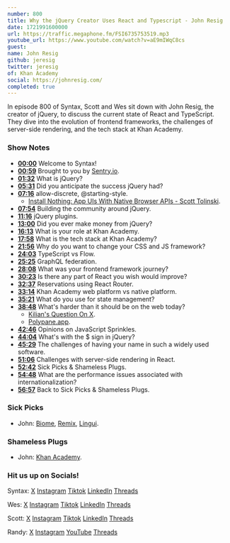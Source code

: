 ```yaml
---
number: 800
title: Why the jQuery Creator Uses React and Typescript - John Resig
date: 1721991600000
url: https://traffic.megaphone.fm/FSI6735753519.mp3
youtube_url: https://www.youtube.com/watch?v=aE9mIWqC8cs
guest: 
name: John Resig
github: jeresig
twitter: jeresig
of: Khan Academy
social: https://johnresig.com/
completed: true
---
```


In episode 800 of Syntax, Scott and Wes sit down with John Resig, the creator of jQuery, to discuss the current state of React and TypeScript. They dive into the evolution of frontend frameworks, the challenges of server-side rendering, and the tech stack at Khan Academy.

### Show Notes

* **[00:00](#t=00:00)** Welcome to Syntax!
* **[00:59](#t=00:59)** Brought to you by [Sentry.io](https://sentry.io/syntax).
* **[01:32](#t=01:32)** What is jQuery?
* **[05:31](#t=05:31)** Did you anticipate the success jQuery had?
* **[07:16](#t=07:16)** allow-discrete, @starting-style.
  * [Install Nothing: App UIs With Native Browser APIs - Scott Tolinski](https://www.youtube.com/watch?v=4hJomamEBfs).
* **[07:54](#t=07:54)** Building the community around jQuery.
* **[11:16](#t=11:16)** jQuery plugins.
* **[13:00](#t=13:00)** Did you ever make money from jQuery?
* **[16:13](#t=16:13)** What is your role at Khan Academy.
* **[17:58](#t=17:58)** What is the tech stack at Khan Academy?
* **[21:56](#t=21:56)** Why do you want to change your CSS and JS framework?
* **[24:03](#t=24:03)** TypeScript vs Flow.
* **[25:25](#t=25:25)** GraphQL federation.
* **[28:08](#t=28:08)** What was your frontend framework journey?
* **[30:23](#t=30:23)** Is there any part of React you wish would improve?
* **[32:37](#t=32:37)** Reservations using React Router.
* **[33:14](#t=33:14)** Khan Academy web platform vs native platform.
* **[35:21](#t=35:21)** What do you use for state management?
* **[38:48](#t=38:48)** What's harder than it should be on the web today?
  * [Kilian's Question On X](https://x.com/kilianvalkhof/status/1811402517236068689).
  * [Polypane.app](https://polypane.app/).
* **[42:46](#t=42:46)** Opinions on JavaScript Sprinkles.
* **[44:04](#t=44:04)** What's with the $ sign in jQuery?
* **[45:29](#t=45:29)** The challenges of having your name in such a widely used software.
* **[51:06](#t=51:06)** Challenges with server-side rendering in React.
* **[52:42](#t=52:42)** Sick Picks & Shameless Plugs.
* **[54:48](#t=54:48)** What are the performance issues associated with internationalization?
* **[56:57](#t=56:57)** Back to Sick Picks & Shameless Plugs.

### Sick Picks

- John: [Biome](https://biomejs.dev/), [Remix](https://remix.run/), [Lingui](https://lingui.dev/).

### Shameless Plugs

- John: [Khan Academy](https://www.khanacademy.org/).

### Hit us up on Socials!

Syntax: [X](https://twitter.com/syntaxfm) [Instagram](https://www.instagram.com/syntax_fm/) [Tiktok](https://www.tiktok.com/@syntaxfm) [LinkedIn](https://www.linkedin.com/company/96077407/admin/feed/posts/) [Threads](https://www.threads.net/@syntax_fm)

Wes: [X](https://twitter.com/wesbos) [Instagram](https://www.instagram.com/wesbos/) [Tiktok](https://www.tiktok.com/@wesbos) [LinkedIn](https://www.linkedin.com/in/wesbos/) [Threads](https://www.threads.net/@wesbos)

Scott: [X](https://twitter.com/stolinski) [Instagram](https://www.instagram.com/stolinski/) [Tiktok](https://www.tiktok.com/@stolinski) [LinkedIn](https://www.linkedin.com/in/stolinski/) [Threads](https://www.threads.net/@stolinski)

Randy: [X](https://twitter.com/randyrektor) [Instagram](https://www.instagram.com/randyrektor/) [YouTube](https://www.youtube.com/@randyrektor) [Threads](https://www.threads.net/@randyrektor)
